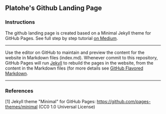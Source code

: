 ## Platohe's Github Landing Page

### Instructions

The github landing page is created based on a Minimal Jekyll theme for GitHub Pages. See full step by step tutorial [on Medium](https://medium.com/@evanca/set-up-your-portfolio-website-in-less-than-10-minutes-with-github-pages-d0efa8ff56fd).
___

Use the editor on GitHub to maintain and preview the content for the website in Markdown files (index.md). Whenever commit to this repository, GitHub Pages will run [Jekyll](https://jekyllrb.com/) to rebuild the pages in the website, from the content in the Markdown files (for more details see [GitHub Flavored Markdown](https://guides.github.com/features/mastering-markdown/).

___

### References

[1] Jekyll theme "Minimal" for GitHub Pages: https://github.com/pages-themes/minimal (CC0 1.0 Universal License)
